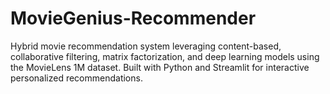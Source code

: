 # MovieGenius-Recommender
Hybrid movie recommendation system leveraging content-based, collaborative filtering, matrix factorization, and deep learning models using the MovieLens 1M dataset. Built with Python and Streamlit for interactive personalized recommendations.
